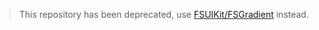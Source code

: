 > This repository has been deprecated, use [FSUIKit/FSGradient](https://github.com/lifution/FSUIKit/tree/main/Sources/Classes/FSGradient) instead.